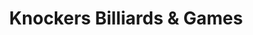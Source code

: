 ---
title: "Knockers Billiards & Games"
url: /shamokin/knockers-billiards-und-games/
shop: Lebensmittel
---